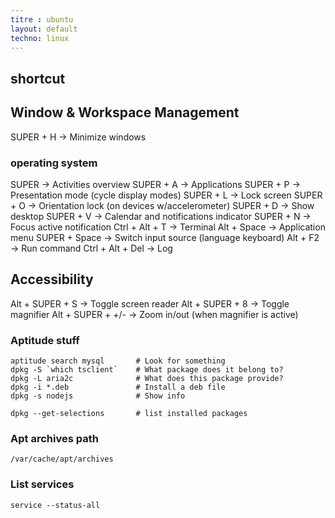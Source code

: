 ```yaml
---
titre : ubuntu
layout: default
techno: linux
---
```


## shortcut

## Window & Workspace Management

SUPER + H	 -> Minimize windows

### operating system

SUPER	-> Activities overview
SUPER + A	-> Applications
SUPER + P	-> Presentation mode (cycle display modes)
SUPER + L	-> Lock screen
SUPER + O	-> Orientation lock (on devices w/accelerometer)
SUPER + D	-> Show desktop
SUPER + V	-> Calendar and notifications indicator
SUPER + N	-> Focus active notification
Ctrl + Alt + T	-> Terminal
Alt + Space	-> Application menu
SUPER + Space	-> Switch input source (language keyboard)
Alt + F2	-> Run command
Ctrl + Alt + Del	-> Log 

## Accessibility

Alt + SUPER + S	-> Toggle screen reader
Alt + SUPER + 8	-> Toggle magnifier
Alt + SUPER + +/-	-> Zoom in/out (when magnifier is active)

### Aptitude stuff

    aptitude search mysql       # Look for something
    dpkg -S `which tsclient`    # What package does it belong to?
    dpkg -L aria2c              # What does this package provide?
    dpkg -i *.deb               # Install a deb file
    dpkg -s nodejs              # Show info

    dpkg --get-selections       # list installed packages

### Apt archives path

    /var/cache/apt/archives

### List services

    service --status-all
